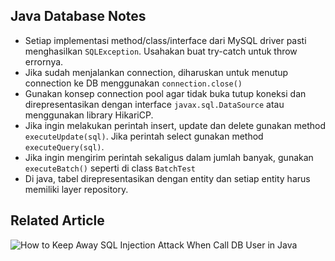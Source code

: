 ## Java Database Notes

* Setiap implementasi method/class/interface dari MySQL driver pasti menghasilkan `SQLException`. Usahakan buat try-catch untuk throw errornya.
* Jika sudah menjalankan connection, diharuskan untuk menutup connection ke DB menggunakan `connection.close()`
* Gunakan konsep connection pool agar tidak buka tutup koneksi dan direpresentasikan dengan interface `javax.sql.DataSource` atau menggunakan library HikariCP.
* Jika ingin melakukan perintah insert, update dan delete gunakan method `executeUpdate(sql)`. Jika perintah select gunakan method `executeQuery(sql)`.
* Jika ingin mengirim perintah sekaligus dalam jumlah banyak, gunakan `executeBatch()` seperti di class `BatchTest`
* Di java, tabel direpresentasikan dengan entity dan setiap entity harus memiliki layer repository.

## Related Article
![How to Keep Away SQL Injection Attack When Call DB User in Java](https://ichwansholihin.medium.com/how-to-keep-away-sql-injection-when-call-db-user-in-java-98255577d8c1)
